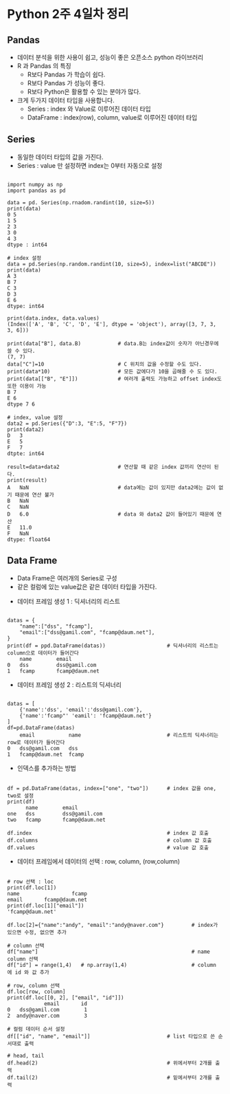 # Python 2주 4일차 정리

## Pandas
* 데이터 분석을 위한 사용이 쉽고, 성능이 좋은 오픈소스 python 라이브러리
* R 과 Pandas 의 특징
    - R보다 Pandas 가 학습이 쉽다.
    - R보다 Pandas 가 성능이 좋다.
    - R보다 Python은 활용할 수 있는 분야가 많다.
* 크게 두가지 데이터 타입을 사용합니다.
    - Series : index 와 Value로 이루어진 데이터 타입
    - DataFrame : index(row), column, value로 이루어진 데이터 타입

## Series
* 동일한 데이터 타입의 값을 가진다.
* Series : value 만 설정하면 index는 0부터 자동으로 설정
<pre><code>
import numpy as np
import pandas as pd

data = pd. Series(np.rnadom.randint(10, size=5))
print(data)
0 5
1 5
2 3
3 0
4 3
dtype : int64

# index 설정
data = pd.Series(np.random.randint(10, size=5), index=list("ABCDE"))
print(data)
A 3
B 7
C 3
D 3
E 6
dtype: int64

print(data.index, data.values)
(Index(['A', 'B', 'C', 'D', 'E'], dtype = 'object'), array([3, 7, 3, 3, 6]))

print(data["B"], data.B)            # data.B는 index값이 숫자가 아닌경우에 쓸 수 있다.
(7, 7)
data["C"]=10                        # C 위치의 값을 수정할 수도 있다.
print(data*10)                      # 모든 값에다가 10을 곱해줄 수 도 있다.
print(data[["B", "E"]])             # 여러개 출력도 가능하고 offset index도 또한 이용이 가능
B 7
E 6
dtype 7 6

# index, value 설정
data2 = pd.Series({"D":3, "E":5, "F"7})
print(data2)
D   3
E   5
F   7
dtpte: int64

result=data+data2                   # 연산할 때 같은 index 값끼리 연산이 된다.
print(result)
A   NaN                             # data에는 값이 있지만 data2에는 값이 없기 때문에 연산 불가 
B   NaN
C   NaN
D   6.0                             # data 와 data2 값이 들어있기 때문에 연산
E   11.0
F   NaN
dtype: float64
</code></pre>

## Data Frame
* Data Frame은 여러개의 Series로 구성
* 같은 컬럼에 있는 value값은 같은 데이터 타입을 가진다.
- 데이터 프레임 생성 1 : 딕셔너리의 리스트
<pre><code>
datas = {
    "name":["dss", "fcamp"],
    "email":["dss@gamil.com", "fcamp@daum.net"],
}
print(df = ppd.DataFrame(datas))                    # 딕셔너리의 리스트는 column으로 데이터가 들어간다
    name        email
0   dss         dss@gamil.com
1   fcamp       fcamp@daum.net
</code></pre>

- 데이터 프레임 생성 2 : 리스트의 딕셔너리
<pre><code>
datas = [
    {'name':'dss', 'email':'dss@gamil.com'},
    {'name':'fcamp"' 'eamil': 'fcamp@daum.net'}
]
df=pd.DataFrame(datas)
    email           name                            # 리스트의 딕셔너리는 row로 데이터가 들어간다
0   dss@gamil.com   dss
1   fcamp@daum.net  fcamp       
</code></pre>

- 인덱스를 추가하는 방법
<pre><code>
df = pd.DataFrame(datas, index=["one", "two"])      # index 값을 one, two로 설정
print(df)
      name        email
one   dss         dss@gamil.com
two   fcamp       fcamp@daum.net

df.index                                            # index 값 호출
df.columns                                          # column 값 호출
df.values                                           # value 값 호출
</code></pre>

- 데이터 프레임에서 데이터의 선택 : row, column, (row,column)
<pre><code>
# row 선택 : loc
print(df.loc[1])
name                 fcamp
email       fcamp@daum.net
print(df.loc[1]["email"])
'fcamp@daum.net'

df.loc[2]={"name":"andy", "email":"andy@naver.com"}         # index가 있으면 수정, 없으면 추가

# column 선택
df["name"]                                                  # name column 선택
df["id"] = range(1,4)   # np.array(1,4)                     # column 에 id 와 값 추가

# row, column 선택
df.loc[row, column]
print(df.loc[[0, 2], ["email", "id"]])
            email       id
0   dss@gamil.com        1
2  andy@naver.com        3

# 컬럼 데이터 순서 설정
df[["id", "name", "email"]]                         # list 타입으로 쓴 순서대로 출력

# head, tail
df.head(2)                                          # 위에서부터 2개를 출력
df.tail(2)                                          # 밑에서부터 2개를 출력
</code></pre>
